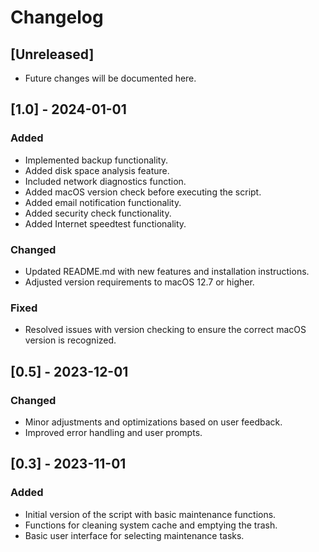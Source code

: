 # Changelog

## [Unreleased]
- Future changes will be documented here.

## [1.0] - 2024-01-01
### Added
- Implemented backup functionality.
- Added disk space analysis feature.
- Included network diagnostics function.
- Added macOS version check before executing the script.
- Added email notification functionality.
- Added security check functionality.
- Added Internet speedtest functionality.

### Changed
- Updated README.md with new features and installation instructions.
- Adjusted version requirements to macOS 12.7 or higher.

### Fixed
- Resolved issues with version checking to ensure the correct macOS version is recognized.

## [0.5] - 2023-12-01
### Changed
- Minor adjustments and optimizations based on user feedback.
- Improved error handling and user prompts.

## [0.3] - 2023-11-01
### Added
- Initial version of the script with basic maintenance functions.
- Functions for cleaning system cache and emptying the trash.
- Basic user interface for selecting maintenance tasks.
